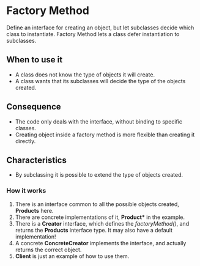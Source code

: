 # Factory Method

Define an interface for creating an object, but let subclasses decide which 
class to instantiate. Factory Method lets a class defer instantiation to 
subclasses.

## When to use it

* A class does not know the type of objects it will create.
* A class wants that its subclasses will decide the type of the objects created.

## Consequence

* The code only deals with the interface, without binding to specific classes.
* Creating object inside a factory method is more flexible than creating it
directly.

## Characteristics

* By subclassing it is possible to extend the type of objects created.

### How it works

1. There is an interface common to all the possible objects created, __Products__
here.
2. There are concrete implementations of it, __Product*__ in the example.
3. There is a __Creator__ interface, which defines the _factoryMethod()_, and 
returns the __Products__ interface type. It may also have a default implementation!
4. A concrete __ConcreteCreator__ implements the interface, and actually
returns the correct object.
5. __Client__ is just an example of how to use them.

